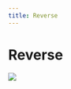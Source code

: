 ```yaml
---
title: Reverse
---
```


# Reverse

![](https://security-1310978225.cos.ap-beijing.myqcloud.com/public/img/home.svg)